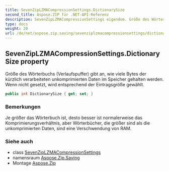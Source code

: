 ```yaml
---
title: SevenZipLZMACompressionSettings.DictionarySize
second_title: Aspose.ZIP für .NET-API-Referenz
description: SevenZipLZMACompressionSettings eigendom. Größe des Wörterbuchs Verlaufspuffer gibt an wie viele Bytes der kürzlich verarbeiteten unkomprimierten Daten im Speicher gehalten werden. Wenn nicht gesetzt wird entsprechend der Eintragsgröße gewählt.
type: docs
weight: 20
url: /de/net/aspose.zip.saving/sevenziplzmacompressionsettings/dictionarysize/
---
```

## SevenZipLZMACompressionSettings.DictionarySize property

Größe des Wörterbuchs (Verlaufspuffer) gibt an, wie viele Bytes der kürzlich verarbeiteten unkomprimierten Daten im Speicher gehalten werden. Wenn nicht gesetzt, wird entsprechend der Eintragsgröße gewählt.

```csharp
public int DictionarySize { get; set; }
```

### Bemerkungen

Je größer das Wörterbuch ist, desto besser ist normalerweise das Komprimierungsverhältnis, aber Wörterbücher, die größer sind als die unkomprimierten Daten, sind eine Verschwendung von RAM.

### Siehe auch

* class [SevenZipLZMACompressionSettings](../)
* namensraum [Aspose.Zip.Saving](../../sevenziplzmacompressionsettings/)
* Montage [Aspose.Zip](../../../)



